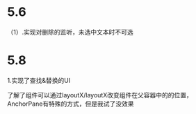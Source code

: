 # 5.6
（1）.实现对删除的监听，未选中文本时不可选

# 5.8

1.实现了查找&替换的UI

  了解了组件可以通过layoutX/layoutX改变组件在父容器中的的位置，AnchorPane有特殊的方式，但是我试了没效果
